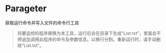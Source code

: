 # Parageter
获取运行命令并写入文件的命令行工具
> 将要监控的程序替换为本工具，运行后会在目录下生成“List.txt”，里面会不停追加调用此程序的命令及参数信息。以换行分割。重新运行时，请手动删除“List.txt”。
